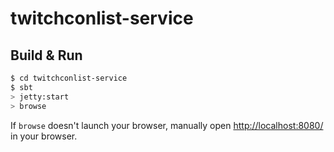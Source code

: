 # twitchconlist-service #

## Build & Run ##

```sh
$ cd twitchconlist-service
$ sbt
> jetty:start
> browse
```

If `browse` doesn't launch your browser, manually open [http://localhost:8080/](http://localhost:8080/) in your browser.
